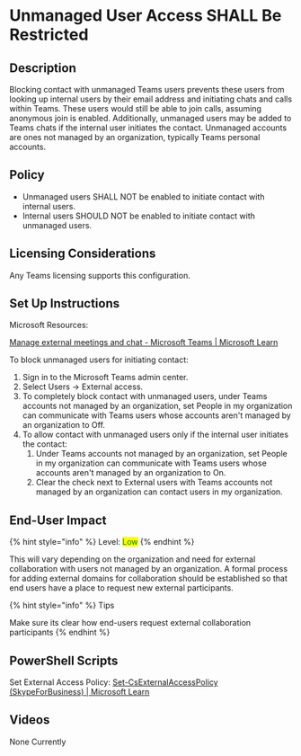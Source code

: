 # Unmanaged User Access SHALL Be Restricted

## Description

Blocking contact with unmanaged Teams users prevents these users from looking up internal users by their email address and initiating chats and calls within Teams. These users would still be able to join calls, assuming anonymous join is enabled. Additionally, unmanaged users may be added to Teams chats if the internal user initiates the contact. Unmanaged accounts are ones not managed by an organization, typically Teams personal accounts.

## Policy

* Unmanaged users SHALL NOT be enabled to initiate contact with internal users.
* Internal users SHOULD NOT be enabled to initiate contact with unmanaged users.

## Licensing Considerations

Any Teams licensing supports this configuration.



## Set Up Instructions

Microsoft Resources:

[Manage external meetings and chat - Microsoft Teams | Microsoft Learn](https://learn.microsoft.com/en-us/microsoftteams/manage-external-access#manage-contact-with-external-teams-users-not-managed-by-an-organization)

To block unmanaged users for initiating contact:

1. Sign in to the Microsoft Teams admin center.
2. Select Users -> External access.
3. To completely block contact with unmanaged users, under Teams accounts not managed by an organization, set People in my organization can communicate with Teams users whose accounts aren't managed by an organization to Off.
4. To allow contact with unmanaged users only if the internal user initiates the contact:
   1. Under Teams accounts not managed by an organization, set People in my organization can communicate with Teams users whose accounts aren't managed by an organization to On.
   2. Clear the check next to External users with Teams accounts not managed by an organization can contact users in my organization.

## End-User Impact

{% hint style="info" %}
Level: <mark style="color:green;">Low</mark>
{% endhint %}

This will vary depending on the organization and need for external collaboration with users not managed by an organization. A formal process for adding external domains for collaboration should be established so that end users have a place to request new external participants.

{% hint style="info" %}
Tips

Make sure its clear how end-users request external collaboration participants
{% endhint %}

## PowerShell Scripts

Set External Access Policy: [Set-CsExternalAccessPolicy (SkypeForBusiness) | Microsoft Learn](https://learn.microsoft.com/en-us/powershell/module/skype/set-csexternalaccesspolicy?view=skype-ps)

## Videos

None Currently

